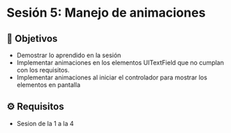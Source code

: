
# Sesión 5: Manejo de animaciones


## :dart: Objetivos

- Demostrar lo aprendido en la sesión
- Implementar animaciones en los elementos UITextField que no cumplan con los requisitos.
- Implementar animaciones al iniciar el controlador para mostrar los elementos en pantalla


## ⚙ Requisitos

+ Sesion de la 1 a la 4

